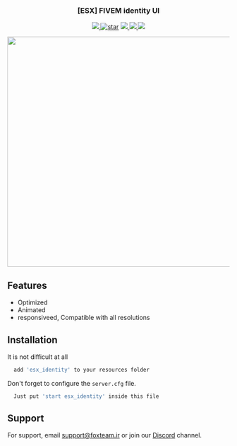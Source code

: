 <h3 align="center">[ESX] FIVEM identity UI</h3>

  <p align="center">
<!--     A user friendly identity UI for your server ;)
    <br /> -->
<!--   <b>I will publish it, if the stars reach 20.</b> -->
<!--   don't forget the 🌟 -->
   <!-- <a href="https://github.com/othneildrew/Best-README-Template"><strong>Explore the docs »</strong></a>
    <br />
    <br />
    <a href="https://github.com/othneildrew/Best-README-Template">View Demo</a>
    ·
    <a href="https://github.com/othneildrew/Best-README-Template/issues">Report Bug</a>
    ·
    <a href="https://github.com/othneildrew/Best-README-Template/issues">Request Feature</a> -->
  </p>
<p align="center">
  
  <a href="#">
    <img src="https://img.shields.io/badge/Language-Lua 5.4.3-00007C.svg?longCache=true&logo=Lua&logoColor=fafafa&style=for-the-badge">
  </a>
   <a href="https://github.com/SadraKhorami/esx_identity/"><img alt="star" title="esx_scoreboard  stars"
            src="https://img.shields.io/github/stars/SadraKhorami?color=DADADA&logo=github&style=for-the-badge" /></a>
  <a href="https://discord.gg/QhxE9pwwuM" target="_blank">
    <img src="https://img.shields.io/badge/DISCORD-grey?style=for-the-badge&logo=discord&logoColor=white&labelColor=5662F6">
  </a>
    <a href="https://instagram.com/crazyfox.exe" target="_blank">
    <img src="https://img.shields.io/badge/instagram-grey?style=for-the-badge&logo=instagram&logoColor=white&labelColor=F15680">
  </a>
      <a href="https://github.com/SadraKhorami/esx_identity/blob/main/LICENSE" target="_blank">
    <img src="https://img.shields.io/apm/l/vim-mode?style=for-the-badge">
  </a>
</p>
<p align="center">
  <a href="https://github.com/SadraKhorami/esx_identity" target="_blank">
    <img src="https://cdn.discordapp.com/attachments/847503751304577075/869318256312344667/demo.gif" alt="Logo" width="1200" height="520">
  </a>
  </p>

## Features

- Optimized
- Animated 
- responsiveed, Compatible with all resolutions

## Installation

It is not difficult at all

```bash
  add 'esx_identity' to your resources folder
```
Don't forget to configure the `server.cfg` file.
```bash
  Just put 'start esx_identity' inside this file
```

## Support

For support, email support@foxteam.ir or join our [Discord](https://discord.gg/QhxE9pwwuM) channel.
      
  
 
 
  
